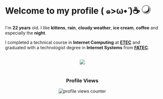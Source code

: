 <h1>
  Welcome to my profile ( ๑>ω•́ )☕
  <img src='./moon.svg' alt='moon' width='28rem'>
</h1>

I'm **22 years** old. I like **kittens**, **rain**, **cloudy weather**, **ice cream**, **coffee** and especially the **night**.

I completed a technical course in **Internet Computing** at **[ETEC](https://www.cps.sp.gov.br/sobre-o-centro-paula-souza/)** and graduated with a technologist degree in **Internet Systems** from **[FATEC](https://www.cps.sp.gov.br/sobre-o-centro-paula-souza/)**.

<br/>

<div align="center">
  <img src=https://github-readme-stats.vercel.app/api/top-langs/?username=meawcafe&layout=compact&border_color=23232f&bg_color=40,23232f,23232f&border_radius=12&title_color=ff578b&text_color=fff /> 
</div>

<br/>
 
<div align="center">
  <h3>Profile Views</h3>

  ![profile views counter](https://count.getloli.com/get/@meawcafe?theme=original-new)
</div>
